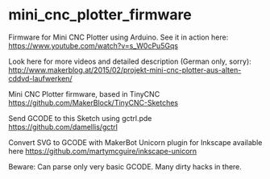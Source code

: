 # mini_cnc_plotter_firmware

Firmware for Mini CNC Plotter using Arduino.
See it in action here: https://www.youtube.com/watch?v=s_W0cPu5Gqs

Look here for more videos and detailed description (German only, sorry):
http://www.makerblog.at/2015/02/projekt-mini-cnc-plotter-aus-alten-cddvd-laufwerken/

Mini CNC Plotter firmware, based in TinyCNC https://github.com/MakerBlock/TinyCNC-Sketches

Send GCODE to this Sketch using gctrl.pde https://github.com/damellis/gctrl

Convert SVG to GCODE with MakerBot Unicorn plugin for Inkscape available here https://github.com/martymcguire/inkscape-unicorn

Beware: Can parse only very basic GCODE. Many dirty hacks in there.
